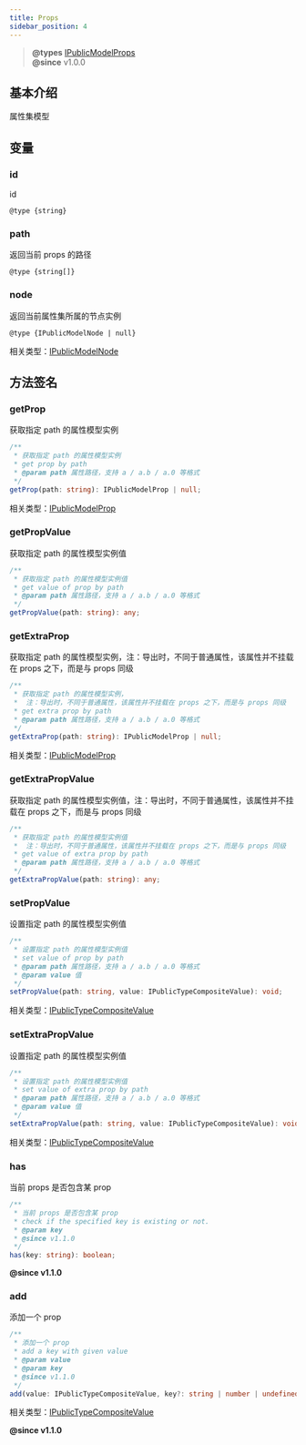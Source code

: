 ```yaml
---
title: Props
sidebar_position: 4
---
```

> **@types** [IPublicModelProps](https://github.com/alibaba/lowcode-engine/blob/main/packages/types/src/shell/model/props.ts)<br/>
> **@since** v1.0.0

## 基本介绍

属性集模型

## 变量
### id

id

`@type {string}`


### path

返回当前 props 的路径

`@type {string[]}`


### node

返回当前属性集所属的节点实例

`@type {IPublicModelNode | null}`

相关类型：[IPublicModelNode](https://github.com/alibaba/lowcode-engine/blob/main/packages/types/src/shell/model/node.ts)

## 方法签名
### getProp

获取指定 path 的属性模型实例

```typescript
/**
 * 获取指定 path 的属性模型实例
 * get prop by path
 * @param path 属性路径，支持 a / a.b / a.0 等格式
 */
getProp(path: string): IPublicModelProp | null;
```

相关类型：[IPublicModelProp](https://github.com/alibaba/lowcode-engine/blob/main/packages/types/src/shell/model/prop.ts)

### getPropValue

获取指定 path 的属性模型实例值

```typescript
/**
 * 获取指定 path 的属性模型实例值
 * get value of prop by path
 * @param path 属性路径，支持 a / a.b / a.0 等格式
 */
getPropValue(path: string): any;
```

### getExtraProp

获取指定 path 的属性模型实例，注：导出时，不同于普通属性，该属性并不挂载在 props 之下，而是与 props 同级

```typescript
/**
 * 获取指定 path 的属性模型实例，
 *  注：导出时，不同于普通属性，该属性并不挂载在 props 之下，而是与 props 同级
 * get extra prop by path
 * @param path 属性路径，支持 a / a.b / a.0 等格式
 */
getExtraProp(path: string): IPublicModelProp | null;
```

相关类型：[IPublicModelProp](https://github.com/alibaba/lowcode-engine/blob/main/packages/types/src/shell/model/prop.ts)

### getExtraPropValue

获取指定 path 的属性模型实例值，注：导出时，不同于普通属性，该属性并不挂载在 props 之下，而是与 props 同级

```typescript
/**
 * 获取指定 path 的属性模型实例值
 *  注：导出时，不同于普通属性，该属性并不挂载在 props 之下，而是与 props 同级
 * get value of extra prop by path
 * @param path 属性路径，支持 a / a.b / a.0 等格式
 */
getExtraPropValue(path: string): any;
```

### setPropValue

设置指定 path 的属性模型实例值

```typescript
/**
 * 设置指定 path 的属性模型实例值
 * set value of prop by path
 * @param path 属性路径，支持 a / a.b / a.0 等格式
 * @param value 值
 */
setPropValue(path: string, value: IPublicTypeCompositeValue): void;
```

相关类型：[IPublicTypeCompositeValue](https://github.com/alibaba/lowcode-engine/blob/main/packages/types/src/shell/type/composite-value.ts)

### setExtraPropValue

设置指定 path 的属性模型实例值

```typescript
/**
 * 设置指定 path 的属性模型实例值
 * set value of extra prop by path
 * @param path 属性路径，支持 a / a.b / a.0 等格式
 * @param value 值
 */
setExtraPropValue(path: string, value: IPublicTypeCompositeValue): void;
```

相关类型：[IPublicTypeCompositeValue](https://github.com/alibaba/lowcode-engine/blob/main/packages/types/src/shell/type/composite-value.ts)


### has

当前 props 是否包含某 prop

```typescript
/**
 * 当前 props 是否包含某 prop
 * check if the specified key is existing or not.
 * @param key
 * @since v1.1.0
 */
has(key: string): boolean;
```

**@since v1.1.0**

### add

添加一个 prop

```typescript
/**
 * 添加一个 prop
 * add a key with given value
 * @param value
 * @param key
 * @since v1.1.0
 */
add(value: IPublicTypeCompositeValue, key?: string | number | undefined): any;
```

相关类型：[IPublicTypeCompositeValue](https://github.com/alibaba/lowcode-engine/blob/main/packages/types/src/shell/type/composite-value.ts)

**@since v1.1.0**